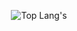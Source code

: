 
<p align = "center">
<img src = "https://github-readme-stats.vercel.app/api/top-langs/?username=abhishekchandra2522k&theme=yeblu" alt = "Top Lang's"/>
</p>
